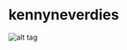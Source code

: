 # kennyneverdies
![alt tag](http://ak-hdl.buzzfed.com/static/enhanced/webdr02/2013/8/29/17/enhanced-buzz-19727-1377811943-22.jpg)
